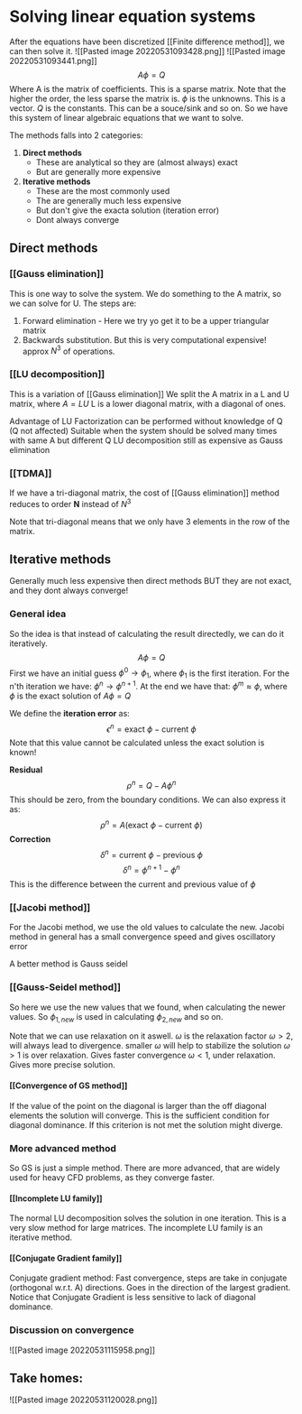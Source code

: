 # Solving linear equation systems
After the equations have been discretized [[Finite difference method]], we can then solve it.
![[Pasted image 20220531093428.png]]
![[Pasted image 20220531093441.png]]
$$
A \phi = Q
$$
Where A is the matrix of coefficients. This is a sparse matrix. Note that the higher the order, the less sparse the matrix is.
$\phi$ is the unknowns. This is a vector.
$Q$ is the constants. This can be a souce/sink and so on.
So we have this system of linear algebraic equations that we want to solve.

The methods falls into 2  categories:
1) **Direct methods** 
	- These are analytical so they are (almost always) exact
	- But are generally more expensive
2) **Iterative methods**
	- These are the most commonly used
	- The are generally much less expensive
	- But don't give the exacta solution (iteration error)
	- Dont always converge 

## Direct methods

### [[Gauss elimination]]
This is one way to solve the system.  We do something to the A matrix, so we can solve for U.
The steps are:
1) Forward elimination - Here we try yo get it to be a upper triangular matrix
2) Backwards substitution.
But this is very computational expensive!
approx $N^3$ of operations. 

### [[LU decomposition]]
This is a variation of [[Gauss elimination]]
We split the A matrix in a L and U matrix, where $A = LU$
L is a lower diagonal matrix, with a diagonal of ones.

Advantage of LU Factorization can be performed without knowledge of Q (Q not affected)
Suitable when the system should be solved many times with same A but different Q
LU decomposition still as expensive as Gauss elimination

### [[TDMA]]
If we have a tri-diagonal matrix, the cost of [[Gauss elimination]] method reduces to order **N** instead of $N^3$

Note that tri-diagonal means that we only have 3 elements in the row of the matrix.

## Iterative methods
Generally much less expensive then direct methods
BUT they are not exact, and they dont always converge!

### General idea

So the idea is that instead of calculating the result directedly, we can do it iteratively.
$$
A \phi = Q
$$
First we have an initial guess $\phi^0 \rightarrow \phi_1$, where $\phi_1$ is the first iteration.
For the n'th iteration we have: $\phi^n \rightarrow \phi^{n+1}$.
At the end we have that: $\phi^m \approx \phi$, where $\phi$ is the exact solution of $A\phi=Q$

We define the **iteration error** as:
$$\epsilon^n = \text{exact } \phi - \text{current } \phi 
$$
Note that this value cannot be calculated unless the exact solution is known!

**Residual**
$$
\rho^n = Q - A \phi^n
$$
This should be zero, from the boundary conditions.
We can also express it as:
$$
\rho^n = A ( \text{exact } \phi - \text{current } \phi )
$$
**Correction**
$$
\delta^n = \text{current } \phi - \text{previous } \phi
$$
$$
\delta^n = \phi^{n+1}-\phi^n
$$
This is the difference between the current and previous value of $\phi$

### [[Jacobi method]]
For the Jacobi method, we use the old values to calculate the new.
Jacobi method in general has a small convergence speed and gives oscillatory error

A better method is Gauss seidel

### [[Gauss-Seidel method]]
So here we use the new values that we found, when calculating the newer values.
So $\phi_{1,new}$ is used in calculating $\phi_{2,new}$ and so on.

Note that we can use relaxation on it aswell. $\omega$ is the relaxation factor
$\omega > 2$, will always lead to divergence. smaller $\omega$ will help to stabilize the solution
$\omega > 1$ is over relaxation. Gives faster convergence
$\omega < 1$, under relaxation. Gives more precise solution.

#### [[Convergence of GS method]]
If the value of the point on the diagonal is larger than the off diagonal elements the solution will converge. This is the sufficient condition for diagonal dominance.
If this criterion is not met the solution might diverge.


### More advanced method
So GS is just a simple method. There are more advanced, that are widely used for heavy CFD problems, as they converge faster.

#### [[Incomplete LU family]]
The normal LU decomposition solves the solution in one iteration. This is a very slow method
for large matrices. The incomplete LU family is an iterative method.
#### [[Conjugate Gradient family]]
Conjugate gradient method: Fast convergence, steps are take in conjugate (orthogonal w.r.t. A) directions. Goes in the direction of the largest gradient.
Notice that Conjugate Gradient is less sensitive to lack of diagonal dominance.
### Discussion on convergence
![[Pasted image 20220531115958.png]]

## Take homes:
![[Pasted image 20220531120028.png]]
